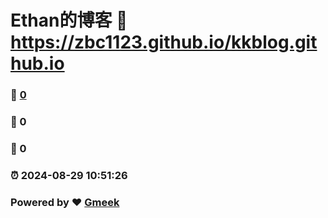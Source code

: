 # Ethan的博客 :link: https://zbc1123.github.io/kkblog.github.io 
### :page_facing_up: [0](https://zbc1123.github.io/kkblog.github.io/tag.html) 
### :speech_balloon: 0 
### :hibiscus: 0 
### :alarm_clock: 2024-08-29 10:51:26 
### Powered by :heart: [Gmeek](https://github.com/Meekdai/Gmeek)
